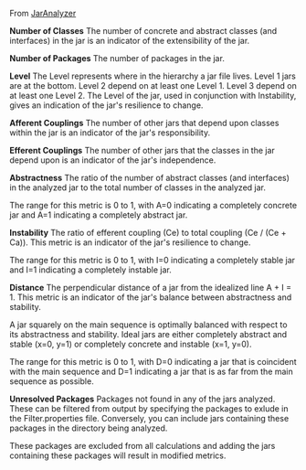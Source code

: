 From [JarAnalyzer](http://www.kirkk.com/main/Main/JarAnalyzer)

**Number of Classes**
The number of concrete and abstract classes (and interfaces) in the jar is an indicator of the extensibility of the jar.

**Number of Packages**
The number of packages in the jar.

**Level**
The Level represents where in the hierarchy a jar file lives. Level 1 jars are at the bottom. Level 2 depend on at least one Level 1. Level 3 depend on at least one Level 2. The Level of the jar, used in conjunction with Instability, gives an indication of the jar's resilience to change.

**Afferent Couplings**
The number of other jars that depend upon classes within the jar is an indicator of the jar's responsibility.

**Efferent Couplings**
The number of other jars that the classes in the jar depend upon is an indicator of the jar's independence.

**Abstractness**
The ratio of the number of abstract classes (and interfaces) in the analyzed jar to the total number of classes in the analyzed jar.

The range for this metric is 0 to 1, with A=0 indicating a completely concrete jar and A=1 indicating a completely abstract jar.

**Instability**
The ratio of efferent coupling (Ce) to total coupling (Ce / (Ce + Ca)). This metric is an indicator of the jar's resilience to change.

The range for this metric is 0 to 1, with I=0 indicating a completely stable jar and I=1 indicating a completely instable jar.

**Distance**
The perpendicular distance of a jar from the idealized line A + I = 1. This metric is an indicator of the jar's balance between abstractness and stability.

A jar squarely on the main sequence is optimally balanced with respect to its abstractness and stability. Ideal jars are either completely abstract and stable (x=0, y=1) or completely concrete and instable (x=1, y=0).

The range for this metric is 0 to 1, with D=0 indicating a jar that is coincident with the main sequence and D=1 indicating a jar that is as far from the main sequence as possible.

**Unresolved Packages**
Packages not found in any of the jars analyzed. These can be filtered from output by specifying the packages to exlude in the Filter.properties file. Conversely, you can include jars containing these packages in the directory being analyzed.

These packages are excluded from all calculations and adding the jars containing these packages will result in modified metrics.
